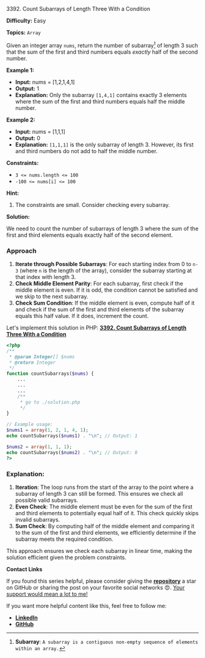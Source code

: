 3392\. Count Subarrays of Length Three With a Condition

**Difficulty:** Easy

**Topics:** `Array`

Given an integer array `nums`, return the number of subarray[^1] of length 3 such that the sum of the first and third numbers equals _exactly_ half of the second number.

**Example 1:**

- **Input:** nums = [1,2,1,4,1]
- **Output:** 1
- **Explanation:** Only the subarray `[1,4,1]` contains exactly 3 elements where the sum of the first and third numbers equals half the middle number.

**Example 2:**

- **Input:** nums = [1,1,1]
- **Output:** 0
- **Explanation:** `[1,1,1]` is the only subarray of length 3. However, its first and third numbers do not add to half the middle number.



**Constraints:**

- `3 <= nums.length <= 100`
- `-100 <= nums[i] <= 100`


**Hint:**
1. The constraints are small. Consider checking every subarray.

[^1]: **Subarray**: `A subarray is a contiguous non-empty sequence of elements within an array.`

**Solution:**

We need to count the number of subarrays of length 3 where the sum of the first and third elements equals exactly half of the second element.

### Approach
1. **Iterate through Possible Subarrays**: For each starting index from 0 to `n-3` (where `n` is the length of the array), consider the subarray starting at that index with length 3.
2. **Check Middle Element Parity**: For each subarray, first check if the middle element is even. If it is odd, the condition cannot be satisfied and we skip to the next subarray.
3. **Check Sum Condition**: If the middle element is even, compute half of it and check if the sum of the first and third elements of the subarray equals this half value. If it does, increment the count.

Let's implement this solution in PHP: **[3392. Count Subarrays of Length Three With a Condition](https://github.com/mah-shamim/leet-code-in-php/tree/main/algorithms/003392-count-subarrays-of-length-three-with-a-condition/solution.php)**

```php
<?php
/**
 * @param Integer[] $nums
 * @return Integer
 */
function countSubarrays($nums) {
    ...
    ...
    ...
    /**
     * go to ./solution.php
     */
}

// Example usage:
$nums1 = array(1, 2, 1, 4, 1);
echo countSubarrays($nums1) . "\n"; // Output: 1

$nums2 = array(1, 1, 1);
echo countSubarrays($nums2) . "\n"; // Output: 0
?>
```

### Explanation:

1. **Iteration**: The loop runs from the start of the array to the point where a subarray of length 3 can still be formed. This ensures we check all possible valid subarrays.
2. **Even Check**: The middle element must be even for the sum of the first and third elements to potentially equal half of it. This check quickly skips invalid subarrays.
3. **Sum Check**: By computing half of the middle element and comparing it to the sum of the first and third elements, we efficiently determine if the subarray meets the required condition.

This approach ensures we check each subarray in linear time, making the solution efficient given the problem constraints.

**Contact Links**

If you found this series helpful, please consider giving the **[repository](https://github.com/mah-shamim/leet-code-in-php)** a star on GitHub or sharing the post on your favorite social networks 😍. [Your support would mean a lot to me!](https://isolatedcompliments.com/v09uayg6h?key=a647d02f1aafcddaf10536d7cd00bd7c)

If you want more helpful content like this, feel free to follow me:

- **[LinkedIn](https://www.linkedin.com/in/arifulhaque/)**
- **[GitHub](https://github.com/mah-shamim)**